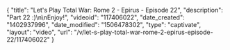 {
    "title": "Let's Play Total War: Rome 2 - Epirus - Episode 22",
    "description": "Part 22 :)\n\nEnjoy!",
    "videoid": "117406022",
    "date_created": "1402937996",
    "date_modified": "1506478302",
    "type": "captivate",
    "layout": "video",
    "url": "\/v\/let-s-play-total-war-rome-2-epirus-episode-22\/117406022"
}